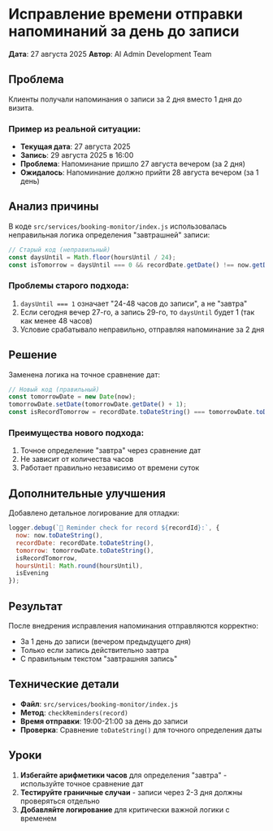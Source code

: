 # Исправление времени отправки напоминаний за день до записи

**Дата**: 27 августа 2025
**Автор**: AI Admin Development Team

## Проблема

Клиенты получали напоминания о записи за 2 дня вместо 1 дня до визита.

### Пример из реальной ситуации:
- **Текущая дата**: 27 августа 2025
- **Запись**: 29 августа 2025 в 16:00
- **Проблема**: Напоминание пришло 27 августа вечером (за 2 дня)
- **Ожидалось**: Напоминание должно прийти 28 августа вечером (за 1 день)

## Анализ причины

В коде `src/services/booking-monitor/index.js` использовалась неправильная логика определения "завтрашней" записи:

```javascript
// Старый код (неправильный)
const daysUntil = Math.floor(hoursUntil / 24);
const isTomorrow = daysUntil === 0 && recordDate.getDate() !== now.getDate() || daysUntil === 1;
```

### Проблемы старого подхода:
1. `daysUntil === 1` означает "24-48 часов до записи", а не "завтра"
2. Если сегодня вечер 27-го, а запись 29-го, то `daysUntil` будет 1 (так как менее 48 часов)
3. Условие срабатывало неправильно, отправляя напоминание за 2 дня

## Решение

Заменена логика на точное сравнение дат:

```javascript
// Новый код (правильный)
const tomorrowDate = new Date(now);
tomorrowDate.setDate(tomorrowDate.getDate() + 1);
const isRecordTomorrow = recordDate.toDateString() === tomorrowDate.toDateString();
```

### Преимущества нового подхода:
1. Точное определение "завтра" через сравнение дат
2. Не зависит от количества часов
3. Работает правильно независимо от времени суток

## Дополнительные улучшения

Добавлено детальное логирование для отладки:

```javascript
logger.debug(`📅 Reminder check for record ${recordId}:`, {
  now: now.toDateString(),
  recordDate: recordDate.toDateString(),
  tomorrow: tomorrowDate.toDateString(),
  isRecordTomorrow,
  hoursUntil: Math.round(hoursUntil),
  isEvening
});
```

## Результат

После внедрения исправления напоминания отправляются корректно:
- За 1 день до записи (вечером предыдущего дня)
- Только если запись действительно завтра
- С правильным текстом "завтрашняя запись"

## Технические детали

- **Файл**: `src/services/booking-monitor/index.js`
- **Метод**: `checkReminders(record)`
- **Время отправки**: 19:00-21:00 за день до записи
- **Проверка**: Сравнение `toDateString()` для точного определения даты

## Уроки

1. **Избегайте арифметики часов** для определения "завтра" - используйте точное сравнение дат
2. **Тестируйте граничные случаи** - записи через 2-3 дня должны проверяться отдельно
3. **Добавляйте логирование** для критически важной логики с временем